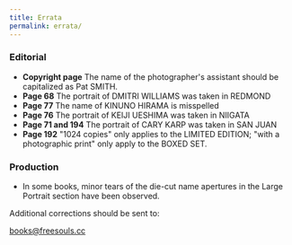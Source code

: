 ```yaml
---
title: Errata
permalink: errata/
---
```


### Editorial

- **Copyright page** The name of the photographer's assistant should be
  capitalized as Pat SMITH.
- **Page 68** The portrait of DMITRI WILLIAMS was taken in REDMOND
- **Page 77** The name of KINUNO HIRAMA is misspelled
- **Page 76** The portrait of KEIJI UESHIMA was taken in NIIGATA
- **Page 71 and 194** The portrait of CARY KARP was taken in SAN JUAN
- **Page 192** "1024 copies" only applies to the LIMITED EDITION; "with
  a photographic print" only apply to the BOXED SET.

### Production

- In some books, minor tears of the die-cut name apertures in the Large
  Portrait section have been observed.

Additional corrections should be sent to:

[books@freesouls.cc](mailto:books@freesouls.cc)
